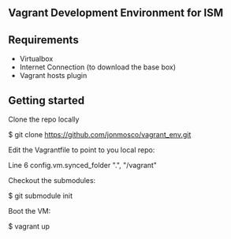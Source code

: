 ## Vagrant Development Environment for ISM

## Requirements

* Virtualbox
* Internet Connection (to download the base box)
* Vagrant hosts plugin

## Getting started

Clone the repo locally

  $ git clone https://github.com/jonmosco/vagrant_env.git

Edit the Vagrantfile to point to you local repo:

  Line 6
  config.vm.synced_folder ".", "/vagrant"

Checkout the submodules:

  $ git submodule init

Boot the VM:

  $ vagrant up
